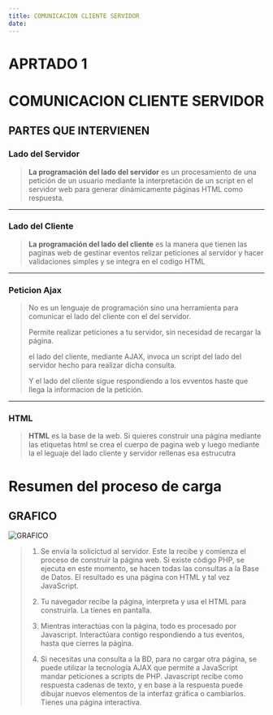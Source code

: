 ```yaml
---
title: COMUNICACION CLIENTE SERVIDOR
date: 
---
```

# APRTADO 1
# COMUNICACION CLIENTE SERVIDOR

## PARTES QUE INTERVIENEN

### Lado del Servidor 
> **La programación del lado del servidor** es un procesamiento de una petición de un usuario mediante la interpretación de un script en el servidor web para generar dinámicamente páginas HTML como respuesta.
---
### Lado del Cliente
>**La programación del lado del cliente** es la manera que tienen las paginas web de gestinar eventos relizar peticiones al servidor y hacer validaciones simples y se integra en el codigo HTML
---
### Peticion Ajax
>  No es un lenguaje de programación sino una herramienta para comunicar el lado del cliente con el del servidor.
> 
> Permite realizar peticiones a tu servidor, sin necesidad de recargar la página. 
> 
> el lado del cliente, mediante AJAX, invoca un script del lado del servidor hecho para realizar dicha consulta.
> 
> Y el lado del cliente sigue respondiendo a los evventos haste que llega la informacion de la petición.
---
### HTML
>**HTML** es la base de la web. Si quieres construir una página mediante las etiquetas html se crea el cuerpo  de pagina web y luego mediante la el leguaje del lado cliente y servidor rellenas esa estrucutra

# Resumen del proceso de carga 
## GRAFICO 
![GRAFICO](http://3.bp.blogspot.com/-tcRImpq0phs/Vm8L2Z_HacI/AAAAAAAAExs/sAsD77cbIB4/s1600/ajax_process.gif)

>1. Se envía la solicictud al servidor. Este la recibe y comienza el proceso de construir la página web. Si existe código PHP, se ejecuta en este momento, se hacen todas las consultas a la Base de Datos. El resultado es una página con HTML y tal vez JavaScript.
>
>
>2. Tu navegador recibe la página, interpreta y usa el HTML para construirla. La tienes en pantalla.
>
>
>3. Mientras interactúas con la página, todo es procesado por Javascript. Interactúara contigo respondiendo a tus eventos, hasta que cierres la página.
>
>
>4. Si necesitas una consulta a la BD, para no cargar otra página, se puede utilizar la tecnología AJAX que permite a JavaScript mandar peticiones a scripts de PHP. Javascript recibe como respuesta cadenas de texto, y en base a la respuesta puede dibujar nuevos elementos de la interfaz gráfica o cambiarlos. Tienes una página interactiva.
